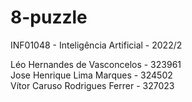# 8-puzzle

INF01048 - Inteligência Artificial - 2022/2

Léo Hernandes de Vasconcelos - 323961<br>
Jose Henrique Lima Marques - 324502<br>
Vítor Caruso Rodrigues Ferrer - 327023
